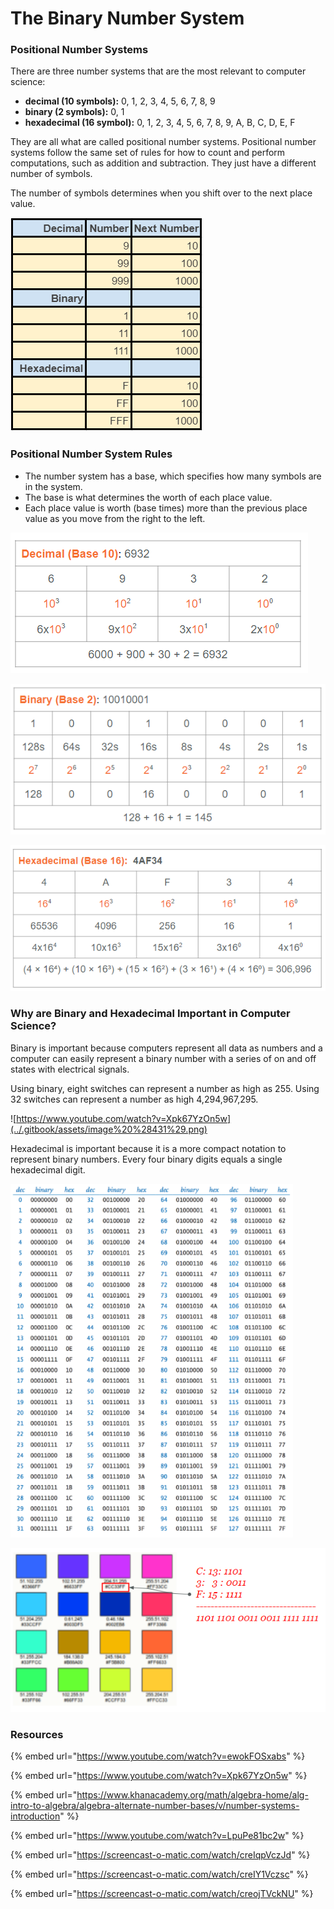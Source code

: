 # The Binary Number System

### Positional Number Systems

There are three number systems that are the most relevant to computer science: 

* **decimal \(10 symbols\):**  0, 1, 2, 3, 4, 5, 6, 7, 8, 9
* **binary \(2 symbols\):** 0, 1
* **hexadecimal \(16 symbol\):** 0, 1, 2, 3, 4, 5, 6, 7, 8, 9, A, B, C, D, E, F

They are all what are called positional number systems. Positional number systems follow the same set of rules for how to count and perform computations, such as addition and subtraction. They just have a different number of symbols.

The number of symbols determines when you shift over to the next place value.

![](../.gitbook/assets/image%20%28145%29.png)

### Positional Number System Rules

* The number system has a base, which specifies how many symbols are in the system.
* The base is what determines the worth of each place value.
* Each place value is worth \(base times\) more than the previous place value as you move from the right to the left.

![](../.gitbook/assets/image%20%28289%29.png)

![](../.gitbook/assets/image%20%2896%29.png)

![](../.gitbook/assets/image%20%28239%29.png)

### Why are Binary and Hexadecimal Important in Computer Science?

Binary is important because computers represent all data as numbers and a computer can easily represent a binary number with a series of on and off states with electrical signals.

Using binary, eight switches can represent a number as high as 255. Using 32 switches can represent a number as high 4,294,967,295.

![https://www.youtube.com/watch?v=Xpk67YzOn5w](../.gitbook/assets/image%20%28431%29.png)

Hexadecimal is important because it is a more compact notation to represent binary numbers. Every four binary digits equals a single hexadecimal digit. 

![](../.gitbook/assets/image%20%28368%29.png)

![](../.gitbook/assets/image%20%28340%29.png)



### Resources

{% embed url="https://www.youtube.com/watch?v=ewokFOSxabs" %}

{% embed url="https://www.youtube.com/watch?v=Xpk67YzOn5w" %}

{% embed url="https://www.khanacademy.org/math/algebra-home/alg-intro-to-algebra/algebra-alternate-number-bases/v/number-systems-introduction" %}

{% embed url="https://www.youtube.com/watch?v=LpuPe81bc2w" %}

{% embed url="https://screencast-o-matic.com/watch/creIqpVczJd" %}

{% embed url="https://screencast-o-matic.com/watch/creIY1Vczsc" %}

{% embed url="https://screencast-o-matic.com/watch/creojTVckNU" %}

